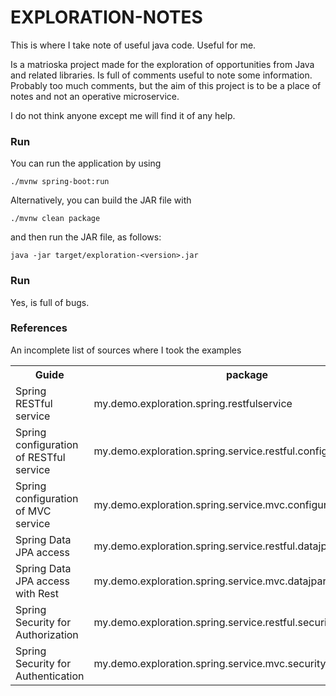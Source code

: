 # EXPLORATION-NOTES
This is where I take note of useful java code. Useful for me.

Is a matrioska project made for the exploration of opportunities from Java and related libraries.
Is full of comments useful to note some information. Probably too much comments, but the aim of this project is to be a place of notes and not an operative microservice.

I do not think anyone except me will find it of any help.

### Run
You can run the application by using

    ./mvnw spring-boot:run

Alternatively, you can build the JAR file with
     
    ./mvnw clean package
and then run the JAR file, as follows:
    
    java -jar target/exploration-<version>.jar

### Run
Yes, is full of bugs.

### References
An incomplete list of sources where I took the examples

<table>
  <tr>
    <th>Guide</th>
    <th>package</th>
    <th>reference</th>
  </tr>
  <tr>
    <td>Spring RESTful service</td><td>my.demo.exploration.spring.restfulservice</td><td>https://spring.io/guides/gs/rest-service/</td>
  </tr>
  <tr>
    <td>Spring configuration of RESTful service</td><td>my.demo.exploration.spring.service.restful.configuration</td><td>https://www.baeldung.com/bootstraping-a-web-application-with-spring-and-java-based-configuration</td>
  </tr>
  <tr>
    <td>Spring configuration of MVC service</td><td>my.demo.exploration.spring.service.mvc.configuration</td><td>https://www.baeldung.com/bootstraping-a-web-application-with-spring-and-java-based-configuration</td>
  </tr>
  <tr>
    <td>Spring Data JPA access</td><td>my.demo.exploration.spring.service.restful.datajpa</td><td>https://spring.io/guides/gs/accessing-data-jpa/</td>
  </tr>
  <tr>
    <td>Spring Data JPA access with Rest</td><td>my.demo.exploration.spring.service.mvc.datajparest</td><td>https://spring.io/guides/gs/accessing-data-rest/</td>
  </tr>
  <tr>
    <td>Spring Security for Authorization</td><td>my.demo.exploration.spring.service.restful.security.authorization</td><td>https://docs.spring.io/spring-security/site/docs/5.0.7.RELEASE/reference/html/el-access.html</td>
  </tr>
  <tr>
    <td>Spring Security for Authentication</td><td>my.demo.exploration.spring.service.mvc.security.authentication</td><td>https://spring.io/guides/gs/securing-web/</td>
  </tr>
</table>